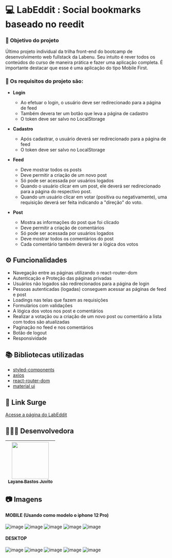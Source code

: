 # 💻 LabEddit : Social bookmarks baseado no reedit

### :dart: Objetivo do projeto
Último projeto individual da trilha front-end do bootcamp de desenvolvimento web fullstack da Labenu.  Seu intuito é rever todos os conteúdos do curso de maneira prática e fazer uma aplicação completa. É importante destacar que esse é uma aplicação do tipo Mobile First.

### :small_blue_diamond: Os requisitos do projeto são:
- **Login** 
    * Ao efetuar o login, o usuário deve ser redirecionado para a página de feed
    * Também devera ter um botão que leva a página de cadastro
    *  O token deve ser salvo no LocalStorage

- **Cadastro**
    * Após cadastrar, o usuário deverá ser redirecionado para a página de feed
    *  O token deve ser salvo no LocalStorage

- **Feed**
    *  Deve mostrar todos os posts
    *  Deve permitir a criação de um novo post
    *  Só pode ser acessada por usuários logados
    *  Quando o usuário clicar em um post, ele deverá ser redirecionado para a página do respectivo post. 
    * Quando um usuário clicar em votar (positiva ou negativamente), uma requisição deverá ser feita indicando a "direção" do voto. 

- **Post**
    *  Mostra as informações do post que foi clicado
    *  Deve permitir a criação de comentários
    *  Só pode ser acessada por usuários logados
    *  Deve mostrar todos os comentários do post
    *  Cada comentário também deverá ter a lógica dos votos
   

## ⚙️ Funcionalidades
- Navegação entre as páginas utilizando o react-router-dom
- Autenticação e Proteção das páginas privadas
- Usuários não logados são redirecionados para a página de login
- Pessoas autenticadas (logadas) conseguem acessar as páginas de feed e post
- Loadings nas telas que fazem as requisições
- Formulários com validações
- A lógica dos votos nos post e comentários
-  Realizar a votação ou a criação de um novo post ou comentário a lista com todos são atualizadas
-  Paginação no feed e nos comentários
- Botão de logout
- Responsividade

## :books: Bibliotecas utilizadas
- [styled-components](https://styled-components.com/)
- [axios](https://github.com/axios/axios)
- [react-router-dom](https://v5.reactrouter.com/)
- [material ui](https://mui.com/pt/)

## 🔗 Link Surge 
[Acesse a página do LabEddit](https://labeddit-layaneb-shaw.surge.sh/)

##  👩🏻‍💻 Desenvolvedora

| [<img src="https://avatars.githubusercontent.com/u/50851374?v=4" width=115><br><sub>Layane Bastos Juvito</sub>](https://www.linkedin.com/in/layanebastos/)
| :---: | 

## 📷 Imagens
#### MOBILE (Usando como modelo o iphone 12 Pro)
![image](https://user-images.githubusercontent.com/50851374/167972947-1915e75a-78b5-42b6-9894-9a5e7b90a61c.png)
![image](https://user-images.githubusercontent.com/50851374/167973002-cb92651c-fba4-4d96-83eb-5b9a1c808e8c.png)
![image](https://user-images.githubusercontent.com/50851374/167974101-0df0359f-d3cd-468c-a470-3d786467516b.png)
![image](https://user-images.githubusercontent.com/50851374/167974585-e23e73d7-334c-441a-bbeb-6b10df2946f5.png)
![image](https://user-images.githubusercontent.com/50851374/167975206-b119c22f-7811-40c7-869f-9704b8278e29.png)

#### DESKTOP
![image](https://user-images.githubusercontent.com/50851374/167975059-68f26499-bf8d-4376-b9aa-522c9191a51b.png)
![image](https://user-images.githubusercontent.com/50851374/167975100-5dbab007-1282-4be1-b00d-b04f415dc1eb.png)
![image](https://user-images.githubusercontent.com/50851374/167975003-17d2cd81-4bbe-4631-836f-744848df5b70.png)
![image](https://user-images.githubusercontent.com/50851374/167974946-58fea8d2-87b1-4f53-8583-65bf1f42599b.png)
![image](https://user-images.githubusercontent.com/50851374/167975156-08993200-d493-4807-bb6b-4975abd52891.png)
